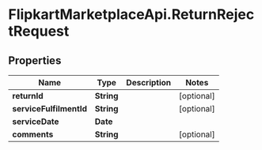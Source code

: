# FlipkartMarketplaceApi.ReturnRejectRequest

## Properties
Name | Type | Description | Notes
------------ | ------------- | ------------- | -------------
**returnId** | **String** |  | [optional] 
**serviceFulfilmentId** | **String** |  | [optional] 
**serviceDate** | **Date** |  | 
**comments** | **String** |  | [optional] 
